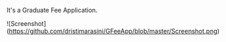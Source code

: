 It's a Graduate Fee Application.


![Screenshot] (https://github.com/dristimarasini/GFeeApp/blob/master/Screenshot.png)